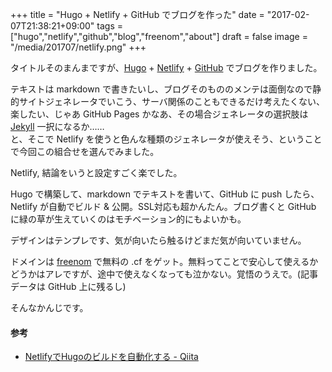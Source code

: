 +++
title = "Hugo + Netlify + GitHub でブログを作った"
date = "2017-02-07T21:38:21+09:00"
tags = ["hugo","netlify","github","blog","freenom","about"]
draft = false
image = "/media/201707/netlify.png"
+++

タイトルそのまんまですが、[Hugo](https://gohugo.io/) + [Netlify](https://www.netlify.com/) + [GitHub](https://github.com/matsuoshi/sound.ml) でブログを作りました。

テキストは markdown で書きたいし、ブログそのもののメンテは面倒なので静的サイトジェネレータでいこう、サーバ関係のこともできるだけ考えたくない、楽したい、じゃあ GitHub Pages かなあ、その場合ジェネレータの選択肢は [Jekyll](http://jekyllrb-ja.github.io/) 一択になるか……  
と、そこで Netlify を使うと色んな種類のジェネレータが使えそう、ということで今回この組合せを選んでみました。

Netlify, 結論をいうと設定すごく楽でした。

Hugo で構築して、markdown でテキストを書いて、GitHub に push したら、Netlify が自動でビルド & 公開。SSL対応も超かんたん。ブログ書くと GitHub に緑の草が生えていくのはモチベーション的にもよいかも。

デザインはテンプレです、気が向いたら触るけどまだ気が向いていません。

ドメインは [freenom](http://www.freenom.com/) で無料の .cf をゲット。無料ってことで安心して使えるかどうかはアレですが、途中で使えなくなっても泣かない。覚悟のうえで。(記事データは GitHub 上に残るし)

そんなかんじです。

#### 参考

- [NetlifyでHugoのビルドを自動化する - Qiita](http://qiita.com/satzz/items/2c5dc8692e7cf63445d0
)

